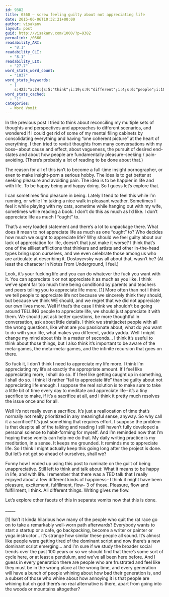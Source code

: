 ```yaml
---
id: 9382
title: 0360 – screw feeling guilty about not appreciating life
date: 2015-06-06T10:32:21+00:00
author: visakanv
layout: post
guid: http://visakanv.com/1000/?p=9382
permalink: /0360
readability_ARI:
  - "8.1"
readability_CLI:
  - "8.1"
readability_LIX:
  - "27.7"
word_stats_word_count:
  - "1037"
word_stats_keywords:
  - |
    s:423:"a:24:{s:5:"think";i:19;s:9:"different";i:4;s:6:"people";i:10;s:8:"pleasure";i:5;s:7:"there's";i:5;s:7:"reading";i:3;s:4:"time";i:5;s:4:"make";i:4;s:4:"life";i:19;s:5:"happy";i:3;s:5:"let's";i:3;s:4:"feel";i:7;s:4:"like";i:7;s:10:"appreciate";i:14;s:4:"just";i:5;s:4:"well";i:4;s:5:"going";i:3;s:5:"wrong";i:3;s:4:"meta";i:3;s:12:"appreciating";i:3;s:9:"sacrifice";i:4;s:6:"really";i:3;s:4:"flow";i:3;s:10:"generation";i:3;}";
word_stats_cached:
  - "1"
categories:
  - Word Vomit
---
```

In the previous post I tried to think about reconciling my multiple sets of thoughts and perspectives and approaches to different scenarios, and wondered if I could get rid of some of my mental filing cabinets by consolidating everything and having &#8220;one coherent picture&#8221; at the heart of everything. I then tried to revisit thoughts from many conversations with my boss– about cause and effect, about vagueness, the pursuit of desired end-states and about how people are fundamentally pleasure-seeking / pain-avoiding. (There&#8217;s probably a lot of reading to be done about that.)

The reason for all of this isn&#8217;t to become a full-time insight pornographer, or even to make insight-porn a serious hobby. The idea is to get better at seeking pleasure and avoiding pain. The idea is to be happier in life and with life. To be happy being and happy doing. So I guess let&#8217;s explore that.

I can sometimes find pleasure in being. Lately I tend to feel this while I&#8217;m running, or while I&#8217;m taking a nice walk in pleasant weather. Sometimes I feel it while playing with my cats, sometime while hanging out with my wife, sometimes while reading a book. I don&#8217;t do this as much as I&#8217;d like. I don&#8217;t appreciate life as much I &#8220;ought&#8221; to.

That&#8217;s a very loaded statement and there&#8217;s a lot to unpackage there. What does it mean to not appreciate life as much as one &#8220;ought&#8221; to? Who decides how much we ought to appreciate life? Why should we feel guilty about our lack of appreciation for life, doesn&#8217;t that just make it worse? I think that&#8217;s one of the silliest afflictions that thinkers and artists and other in-the-head types bring upon ourselves, and we even celebrate those among us who are articulate at describing it. Dostoyevsky was all about that, wasn&#8217;t he? (At least the character in Notes From Underground, I feel.)

Look, it&#8217;s your fucking life and you can do whatever the fuck you want with it. You can appreciate it or not appreciate it as much as you like. I think we&#8217;ve spent far too much time being conditiond by parents and teachers and peers telling you to appreciate life more. [1] More often than not I think we tell people to appreciate life not because we sincerely think they should, but because we think WE should, and we regret that we did not appreciate our own lives more. Well if that&#8217;s the case I think we shouldn&#8217;t be going around TELLING people to appreciate life, we should just appreciate it with them. We should just ask better questions, be more thoughtful in conversation, ask about little details. I think we straitjacket people with all the wrong questions, like what are you passionate about, what do you want to do with your life, what makes you different, yadda yadda. Well I might change my mind about this in a matter of seconds&#8230; I think it&#8217;s useful to think about those things, but I also think it&#8217;s important to be aware of the meta-games, the meta-meta-games, and the infinite recursion that goes on there.

So fuck it, I don&#8217;t think I need to appreciate my life more. I think I&#8217;m appreciating my life at exactly the appropriate amount. If I feel like appreciating more, I shall do so. If I feel like getting caught up in something, I shall do so. I think I&#8217;d rather &#8220;fail to appreciate life&#8221; than be guilty about not appreciating life enough. I suppose the real solution is to make sure to take a little bit of time every day to meditate and appreciate life– it&#8217;s a tiny sacrifice to make, if it&#8217;s a sacrifice at all, and I think it pretty much resolves the issue once and for all.

Well it&#8217;s not really even a sacrifice. It&#8217;s just a reallocation of time that&#8217;s normally not really prioritized in any meaningful sense, anyway. So why call it a sacrifice? It&#8217;s just something that requires effort. I suppose the problem is that despite all of the talking and reading I still haven&#8217;t fully developed a personal science to habit-forming for myself. And I&#8217;m reminded now that I&#8217;m hoping these vomits can help me do that. My daily writing practice is my meditation, in a sense. It keeps me grounded. It reminds me to appreciate life. So I think I might actually keep this going long after the project is done. But let&#8217;s not get so ahead of ourselves, shall we?

Funny how I ended up using this post to ruminate on the guilt of being unappreciative. Still left to think and talk about: What it means to be happy in life, and with life. I remember that there was a TED talk that I really enjoyed about a few different kinds of happiness– I think it might have been pleasure, excitement, fulfillment, flow– 3 of those. Pleasure, flow and fulfillment, I think. All different things. Writing gives me flow.

Let&#8217;s explore other facets of this in separate vomits now that this is done.

\_____

[1] Isn&#8217;t it kinda hilarious how many of the people who quit the rat race go on to take a remarkably well-worn path afterwards? Everybody wants to start a startup or a cafe, go backpacking, become a writer or painter or yoga instructor&#8230; it&#8217;s strange how similar these people all sound. It&#8217;s almost like people were getting tired of the dominant script and now there&#8217;s a new dominant script emerging&#8230; and I&#8217;m sure if we study the broader social trends over the past 100 years or so we should find that there&#8217;s some sort of cycle here, or at least a pendulum, and we&#8217;ve all been here before. And I guess in every generation there are people who are frustrated and feel like they must be in the wrong place at the wrong time, and every generation will have a bunch of people whining about how bad their generation is, and a subset of those who whine about how annoying it is that people are whining but oh god there&#8217;s no real alternative is there, apart from going into the woods or mountains altogether?